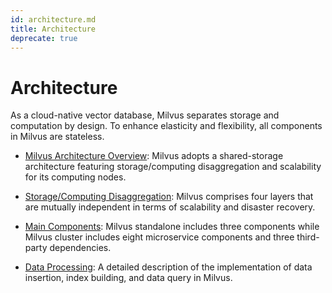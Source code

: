 ```yaml
---
id: architecture.md
title: Architecture
deprecate: true
---
```


# Architecture

As a cloud-native vector database, Milvus separates storage and computation by design. To enhance elasticity and flexibility, all components in Milvus are stateless.

- [Milvus Architecture Overview](architecture_overview.md): Milvus adopts a shared-storage architecture featuring storage/computing disaggregation and scalability for its computing nodes.

- [Storage/Computing Disaggregation](four_layers.md): Milvus comprises four layers that are mutually independent in terms of scalability and disaster recovery.

- [Main Components](main_components.md): Milvus standalone includes three components while Milvus cluster includes eight microservice components and three third-party dependencies. 

- [Data Processing](data_processing.md): A detailed description of the implementation of data insertion, index building, and data query in Milvus.
 

